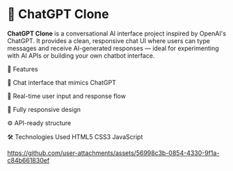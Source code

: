 
# 💬 ChatGPT Clone

**ChatGPT Clone** is a conversational AI interface project inspired by OpenAI's ChatGPT. It provides a clean, responsive chat UI where users can type messages and receive AI-generated responses — ideal for experimenting with AI APIs or building your own chatbot interface.


🚀 Features

🧠 Chat interface that mimics ChatGPT

💬 Real-time user input and response flow

📱 Fully responsive design

⚙️ API-ready structure 

🛠️ Technologies Used
HTML5
CSS3
JavaScript




https://github.com/user-attachments/assets/56998c3b-0854-4330-9f1a-c84b661830ef

